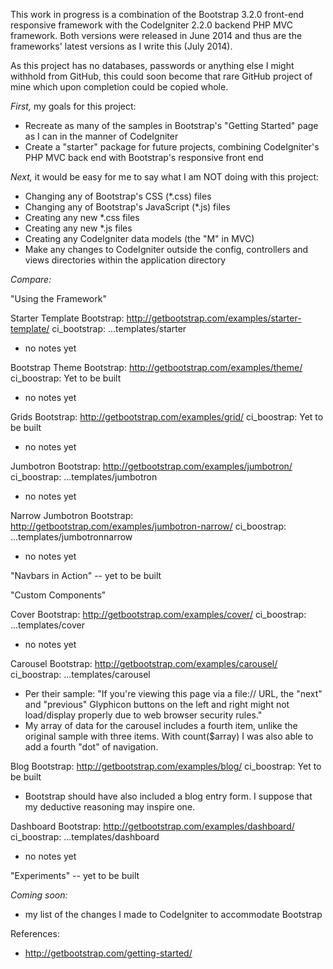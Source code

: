 This work in progress is a combination of the Bootstrap 3.2.0 front-end
responsive framework with the CodeIgniter 2.2.0 backend PHP MVC framework. Both
versions were released in June 2014 and thus are the frameworks' latest
versions as I write this (July 2014).

As this project has no databases, passwords or anything else I might withhold
from GitHub, this could soon become that rare GitHub project of mine which upon
completion could be copied whole.

*First,* my goals for this project:
- Recreate as many of the samples in Bootstrap's "Getting Started" page as I can
in the manner of CodeIgniter
- Create a "starter" package for future projects, combining CodeIgniter's PHP
MVC back end with Bootstrap's responsive front end

*Next,* it would be easy for me to say what I am NOT doing with this project:
- Changing any of Bootstrap's CSS (*.css) files
- Changing any of Bootstrap's JavaScript (*.js) files
- Creating any new *.css files
- Creating any new *.js files
- Creating any CodeIgniter data models (the "M" in MVC)
- Make any changes to CodeIgniter outside the config, controllers and views
directories within the application directory

*Compare:*

"Using the Framework"

Starter Template
Bootstrap: http://getbootstrap.com/examples/starter-template/
ci_bootstrap: ...templates/starter
- no notes yet

Bootstrap Theme
Bootstrap: http://getbootstrap.com/examples/theme/
ci_boostrap: Yet to be built
- no notes yet

Grids
Bootstrap: http://getbootstrap.com/examples/grid/
ci_boostrap: Yet to be built
- no notes yet

Jumbotron
Bootstrap: http://getbootstrap.com/examples/jumbotron/
ci_boostrap: ...templates/jumbotron
- no notes yet

Narrow Jumbotron
Bootstrap: http://getbootstrap.com/examples/jumbotron-narrow/
ci_boostrap: ...templates/jumbotronnarrow
- no notes yet

"Navbars in Action" -- yet to be built

"Custom Components"

Cover
Bootstrap: http://getbootstrap.com/examples/cover/
ci_boostrap: ...templates/cover
- no notes yet

Carousel
Bootstrap: http://getbootstrap.com/examples/carousel/
ci_boostrap: ...templates/carousel
- Per their sample: "If you're viewing this page via a file:// URL, the "next"
and "previous" Glyphicon buttons on the left and right might not load/display
properly due to web browser security rules."
- My array of data for the carousel includes a fourth item, unlike the original
sample with three items. With count($array) I was also able to add a fourth
"dot" of navigation.

Blog
Bootstrap: http://getbootstrap.com/examples/blog/
ci_boostrap: Yet to be built
- Bootstrap should have also included a blog entry form. I suppose that my
deductive reasoning may inspire one.

Dashboard
Bootstrap: http://getbootstrap.com/examples/dashboard/
ci_boostrap: ...templates/dashboard
- no notes yet

"Experiments" -- yet to be built

*Coming soon:*
- my list of the changes I made to CodeIgniter to accommodate Bootstrap

References:
- http://getbootstrap.com/getting-started/ 